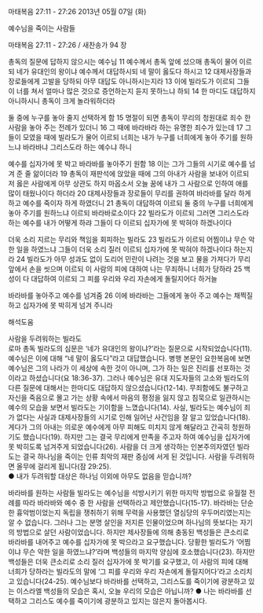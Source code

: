 마태복음 27:11 - 27:26 
2013년 05월 07일 (화)

예수님을 죽이는 사람들



마태복음 27:11 - 27:26 / 새찬송가 94 장


총독의 질문에 답하지 않으시는 예수님
11 예수께서 총독 앞에 섰으매 총독이 물어 이르되 네가 유대인의 왕이냐 예수께서 대답하시되 네 말이 옳도다 하시고 12 대제사장들과 장로들에게 고발을 당하되 아무 대답도 아니하시는지라 13 이에 빌라도가 이르되 그들이 너를 쳐서 얼마나 많은 것으로 증언하는지 듣지 못하느냐 하되 14 한 마디도 대답하지 아니하시니 총독이 크게 놀라워하더라

둘 중에 누구를 놓아 줄지 선택하게 함
15 명절이 되면 총독이 무리의 청원대로 죄수 한 사람을 놓아 주는 전례가 있더니 16 그 때에 바라바라 하는 유명한 죄수가 있는데 17 그들이 모였을 때에 빌라도가 물어 이르되 너희는 내가 누구를 너희에게 놓아 주기를 원하느냐 바라바냐 그리스도라 하는 예수냐 하니

예수를 십자가에 못 박고 바라바를 놓아주기 원함
18 이는 그가 그들의 시기로 예수를 넘겨 준 줄 앎이더라 19 총독이 재판석에 앉았을 때에 그의 아내가 사람을 보내어 이르되 저 옳은 사람에게 아무 상관도 하지 마옵소서 오늘 꿈에 내가 그 사람으로 인하여 애를 많이 태웠나이다 하더라 20 대제사장들과 장로들이 무리를 권하여 바라바를 달라 하게 하고 예수를 죽이자 하게 하였더니 21 총독이 대답하여 이르되 둘 중의 누구를 너희에게 놓아 주기를 원하느냐 이르되 바라바로소이다 22 빌라도가 이르되 그러면 그리스도라 하는 예수를 내가 어떻게 하랴 그들이 다 이르되 십자가에 못 박혀야 하겠나이다

더욱 소리 지르는 무리와 책임을 회피하는 빌라도
23 빌라도가 이르되 어찜이냐 무슨 악한 일을 하였느냐 그들이 더욱 소리 질러 이르되 십자가에 못 박혀야 하겠나이다 하는지라 24 빌라도가 아무 성과도 없이 도리어 민란이 나려는 것을 보고 물을 가져다가 무리 앞에서 손을 씻으며 이르되 이 사람의 피에 대하여 나는 무죄하니 너희가 당하라 25 백성이 다 대답하여 이르되 그 피를 우리와 우리 자손에게 돌릴지어다 하거늘

바라바를 놓아주고 예수를 넘겨줌
26 이에 바라바는 그들에게 놓아 주고 예수는 채찍질하고 십자가에 못 박히게 넘겨 주니라

해석도움





사람을 두려워하는 빌라도  
로마 총독 빌라도의 심문은 ‘네가 유대인의 왕이냐?’라는 질문으로 시작되었습니다(11). 예수님은 이에 대해 “네 말이 옳도다”라고 대답했습니다. 병행 본문인 요한복음에 보면 예수님은 그의 나라가 이 세상에 속한 것이 아니며, 그가 하는 일은 진리를 선포하는 것이라고 하셨습니다(요 18:36-37). 그러나 예수님은 유대 지도자들의 고소와 빌라도의 다른 질문에 대해서는 한마디도 대답하지 않으셨습니다(12-14). 무죄함에도 불구하고 자신을 죽음으로 몰고 가는 상황 속에서 마음의 평정을 잃지 않고 침묵으로 일관하시는 예수의 모습을 보면서 빌라도는 기이함을 느꼈습니다(14). 사실, 빌라도는 예수님이 죄가 없다는 사실과 대제사장들의 시기로 인해 일어난 사건임을 잘 알고 있었습니다(18). 게다가 그의 아내는 의로운 예수에게 아무 피해도 미치지 않게 해달라고 간곡히 청원하기도 했습니다(19). 하지만 그는 결국 무리에게 만족을 주고자 하여 예수님을 십자가에 못 박히도록 넘겨주게 되었습니다(26). 사람을 더 크게 생각하는 인본주의자였던 빌라도는 결국 하나님을 죽이는 인류 최악의 재판 중심에 서게 된 것입니다. 사람을 두려워하면 올무에 걸리게 됩니다(잠 29:25).     
● 내가 두려워할 대상은 하나님 이외에 아무도 없음을 믿습니까? 

바라바를 원하는 
사람들  빌라도는 예수님을 석방시키기 위한 마지막 방법으로 유월절 전례를 따라 바라바와 예수 중 한 사람을 선택하라고 제안했습니다(15-17). 바라바는 단순한 흉악범이었는지 독립을 쟁취하기 위해 무력을 사용했던 열심당의 우두머리였는지는 알 수 없습니다. 그러나 그는 분명 살인을 저지른 인물이었으며 하나님의 뜻보다는 자기의 방법으로 살던 사람이었습니다. 하지만 제사장들에 의해 충동된 백성들은 큰소리로 바라바를 내어주고 예수를 십자가에 못 박으라고 요구했습니다. 당황한 빌라도가 ‘어찜이냐 무슨 악한 일을 하였느냐?’라며 백성들의 마지막 양심에 호소했습니다(23). 하지만 백성들은 더욱 큰소리로 소리 질러 십자가에 못 박기를 요구했고, 이 사람의 피에 대해 너희가 당하라는 빌라도의 말에 ‘그 피를 우리와 우리 자손에게 돌릴지어다’라고 소리치고 있습니다(24-25). 예수님보다 바라바를 선택하고, 그리스도를 죽이기에 광분하고 있는 이스라엘 백성들의 모습은 혹시, 오늘 우리의 모습은 아닙니까?
● 나는 바라바를 선택하고 그리스도 예수를 죽이기에 광분하고 있지는 않은지 돌아봅시다.